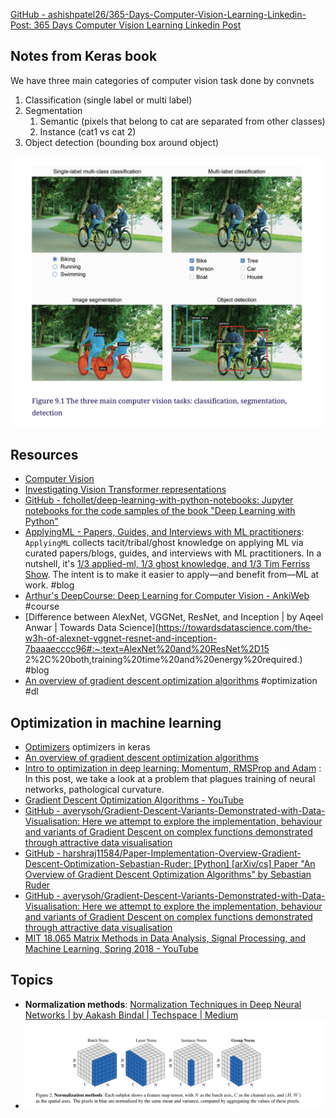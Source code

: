 [GitHub - ashishpatel26/365-Days-Computer-Vision-Learning-Linkedin-Post: 365 Days Computer Vision Learning Linkedin Post](https://github.com/ashishpatel26/365-Days-Computer-Vision-Learning-Linkedin-Post)


## Notes from Keras book
We have three main categories of computer vision task done by convnets
1. Classification (single label or multi label)
2. Segmentation 
	1. Semantic (pixels that belong to cat are separated from other classes)
	2. Instance (cat1 vs cat 2)
3. Object detection (bounding box around object)

![](assets/Pasted%20image%2020220706052742.png)

## Resources
- [Computer Vision](https://keras.io/examples/vision/)
- [Investigating Vision Transformer representations](https://keras.io/examples/vision/probing_vits/)
- [GitHub - fchollet/deep-learning-with-python-notebooks: Jupyter notebooks for the code samples of the book "Deep Learning with Python"](https://github.com/fchollet/deep-learning-with-python-notebooks)
- [ApplyingML - Papers, Guides, and Interviews with ML practitioners](https://applyingml.com/): `ApplyingML` collects tacit/tribal/ghost knowledge on applying ML via curated papers/blogs, guides, and interviews with ML practitioners. In a nutshell, it's [1/3 applied-ml, 1/3 ghost knowledge, and 1/3 Tim Ferriss Show](https://applyingml.com/about/). The intent is to make it easier to apply—and benefit from—ML at work. #blog
- [Arthur's DeepCourse: Deep Learning for Computer Vision - AnkiWeb](https://ankiweb.net/shared/info/1910511253) #course
- [Difference between AlexNet, VGGNet, ResNet, and Inception | by Aqeel Anwar | Towards Data Science](https://towardsdatascience.com/the-w3h-of-alexnet-vggnet-resnet-and-inception-7baaaecccc96#:~:text=AlexNet%20and%20ResNet%2D15 2%2C%20both,training%20time%20and%20energy%20required.) #blog
- [An overview of gradient descent optimization algorithms](https://ruder.io/optimizing-gradient-descent/index.html#adam) #optimization #dl


## Optimization in machine learning
- [Optimizers](https://keras.io/api/optimizers/) optimizers in keras
- [An overview of gradient descent optimization algorithms](https://ruder.io/optimizing-gradient-descent/index.html#adam)
- [Intro to optimization in deep learning: Momentum, RMSProp and Adam](https://blog.paperspace.com/intro-to-optimization-momentum-rmsprop-adam/)  : In this post, we take a look at a problem that plagues training of neural networks, pathological curvature.
- [Gradient Descent Optimization Algorithms - YouTube](https://www.youtube.com/playlist?list=PLreVlKwe2Z0TIZL8Vyfcdw3gKRlB3evGX)  
- [GitHub - averysoh/Gradient-Descent-Variants-Demonstrated-with-Data-Visualisation: Here we attempt to explore the implementation, behaviour and variants of Gradient Descent on complex functions demonstrated through attractive data visualisation](https://github.com/averysoh/Gradient-Descent-Variants-Demonstrated-with-Data-Visualisation)  
- [GitHub - harshraj11584/Paper-Implementation-Overview-Gradient-Descent-Optimization-Sebastian-Ruder: [Python] [arXiv/cs] Paper "An Overview of Gradient Descent Optimization Algorithms" by Sebastian Ruder](https://github.com/harshraj11584/Paper-Implementation-Overview-Gradient-Descent-Optimization-Sebastian-Ruder)  
- [GitHub - averysoh/Gradient-Descent-Variants-Demonstrated-with-Data-Visualisation: Here we attempt to explore the implementation, behaviour and variants of Gradient Descent on complex functions demonstrated through attractive data visualisation](https://github.com/averysoh/Gradient-Descent-Variants-Demonstrated-with-Data-Visualisation)  
- [MIT 18.065 Matrix Methods in Data Analysis, Signal Processing, and Machine Learning, Spring 2018 - YouTube](https://m.youtube.com/playlist?list=PLUl4u3cNGP63oMNUHXqIUcrkS2PivhN3k)  

## Topics 
- **Normalization methods**: [Normalization Techniques in Deep Neural Networks | by Aakash Bindal | Techspace | Medium](https://medium.com/techspace-usict/normalization-techniques-in-deep-neural-networks-9121bf100d8)
- ![](assets/Pasted%20image%2020220706065713.png)